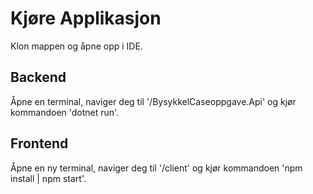 # Kjøre Applikasjon

Klon mappen og åpne opp i IDE.

## Backend

Åpne en terminal, naviger deg til '/BysykkelCaseoppgave.Api' og kjør kommandoen 'dotnet run'.

## Frontend

Åpne en ny terminal, naviger deg til '/client' og kjør kommandoen 'npm install | npm start'.